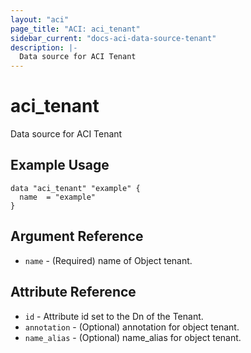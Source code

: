 ```yaml
---
layout: "aci"
page_title: "ACI: aci_tenant"
sidebar_current: "docs-aci-data-source-tenant"
description: |-
  Data source for ACI Tenant
---
```


# aci_tenant #
Data source for ACI Tenant

## Example Usage ##

```hcl
data "aci_tenant" "example" {
  name  = "example"
}
```
## Argument Reference ##
* `name` - (Required) name of Object tenant.



## Attribute Reference

* `id` - Attribute id set to the Dn of the Tenant.
* `annotation` - (Optional) annotation for object tenant.
* `name_alias` - (Optional) name_alias for object tenant.
